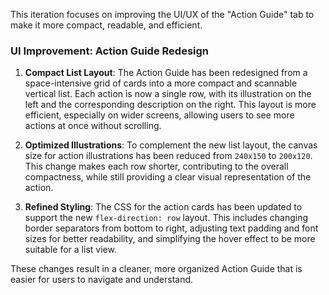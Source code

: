 This iteration focuses on improving the UI/UX of the "Action Guide" tab to make it more compact, readable, and efficient.

### UI Improvement: Action Guide Redesign

1.  **Compact List Layout**: The Action Guide has been redesigned from a space-intensive grid of cards into a more compact and scannable vertical list. Each action is now a single row, with its illustration on the left and the corresponding description on the right. This layout is more efficient, especially on wider screens, allowing users to see more actions at once without scrolling.

2.  **Optimized Illustrations**: To complement the new list layout, the canvas size for action illustrations has been reduced from `240x150` to `200x120`. This change makes each row shorter, contributing to the overall compactness, while still providing a clear visual representation of the action.

3.  **Refined Styling**: The CSS for the action cards has been updated to support the new `flex-direction: row` layout. This includes changing border separators from bottom to right, adjusting text padding and font sizes for better readability, and simplifying the hover effect to be more suitable for a list view.

These changes result in a cleaner, more organized Action Guide that is easier for users to navigate and understand.